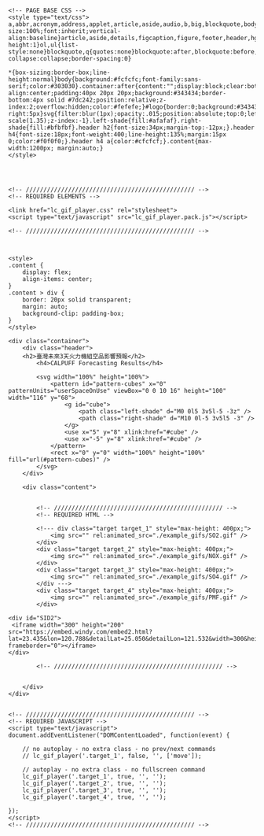 <!doctype html>
<html>
<head>
    <meta http-equiv="Content-Type" content="text/html; charset=utf-8" />
    <meta name="viewport" content="width=device-width, initial-scale=1, maximum-scale=1">  
    <title>CALPUFF Forecast</title>
    
    <!-- PAGE BASE CSS -->
    <style type="text/css"> a,abbr,acronym,address,applet,article,aside,audio,b,big,blockquote,body,canvas,caption,center,cite,code,dd,del,details,dfn,div,dl,dt,em,embed,fieldset,figcaption,figure,footer,form,h1,h2,h3,h4,h5,h6,header,hgroup,html,i,iframe,img,ins,kbd,label,legend,li,mark,menu,nav,object,ol,output,p,pre,q,ruby,s,samp,section,small,span,strike,strong,sub,summary,sup,table,tbody,td,tfoot,th,thead,time,tr,tt,u,ul,var,video{margin:0;padding:0;border:0;font-size:100%;font:inherit;vertical-align:baseline}article,aside,details,figcaption,figure,footer,header,hgroup,menu,nav,section{display:block}body{line-height:1}ol,ul{list-style:none}blockquote,q{quotes:none}blockquote:after,blockquote:before,q:after,q:before{content:'';content:none}table{border-collapse:collapse;border-spacing:0}
        
    *{box-sizing:border-box;line-height:normal}body{background:#fcfcfc;font-family:sans-serif;color:#303030}.container:after{content:"";display:block;clear:both}.header{text-align:center;padding:40px 20px 20px;background:#343434;border-bottom:4px solid #7dc242;position:relative;z-index:2;overflow:hidden;color:#fefefe;}#logo{border:0;background:#343434;padding:0;position:relative;bottom:-5px;width:29px;margin-right:5px}svg{filter:blur(1px);opacity:.015;position:absolute;top:0;left:0;right:0;bottom:0;transform:rotate(3deg) scale(1.35);z-index:-1}.left-shade{fill:#afafaf}.right-shade{fill:#bfbfbf}.header h2{font-size:34px;margin-top:-12px;}.header h4{font-size:18px;font-weight:400;line-height:135%;margin:15px 0;color:#f0f0f0;}.header h4 a{color:#cfcfcf;}.content{max-width:1200px; margin:auto;}
    </style>
    
    
    
    
    <!-- //////////////////////////////////////////////// -->
    <!-- REQUIRED ELEMENTS -->
    
    <link href="lc_gif_player.css" rel="stylesheet">
    <script type="text/javascript" src="lc_gif_player.pack.js"></script>
    
    <!-- //////////////////////////////////////////////// -->
    
    
    
    <style>
	.content {
		display: flex;
		align-items: center;
	}
	.content > div {
		border: 20px solid transparent;
		margin: auto;
		background-clip: padding-box;
	}
    </style>
<style> #SID2 { width:300px; position:absolute; top:220px; left:200px;  } </style>
</head>

<body>

    <div class="container">
        <div class="header">
		<h2>臺灣未來3天火力機組空品影響預報</h2>
            <h4>CALPUFF Forecasting Results</h4>
            
            <svg width="100%" height="100%">
                <pattern id="pattern-cubes" x="0" patternUnits="userSpaceOnUse" viewBox="0 0 10 16" height="100" width="116" y="68">
                    <g id="cube">
                        <path class="left-shade" d="M0 0l5 3v5l-5 -3z" />
                        <path class="right-shade" d="M10 0l-5 3v5l5 -3" />
                    </g>
                    <use x="5" y="8" xlink:href="#cube" />
                    <use x="-5" y="8" xlink:href="#cube" />
                </pattern>
                <rect x="0" y="0" width="100%" height="100%" fill="url(#pattern-cubes)" />
            </svg>
        </div>
        
        <div class="content">
              
        
            <!-- //////////////////////////////////////////////// -->
            <!-- REQUIRED HTML -->
        
            <!--- div class="target target_1" style="max-height: 400px;">
                <img src="" rel:animated_src="./example_gifs/SO2.gif" />
            </div>
            <div class="target target_2" style="max-height: 400px;">
                <img src="" rel:animated_src="./example_gifs/NOX.gif" />
            </div>
            <div class="target target_3" style="max-height: 400px;">
                <img src="" rel:animated_src="./example_gifs/SO4.gif" />
            </div --->
            <div class="target target_4" style="max-height: 400px;">
                <img src="" rel:animated_src="./example_gifs/PMF.gif" />
            </div>

    <div id="SID2">
     <iframe width="300" height="200" src="https://embed.windy.com/embed2.html?lat=23.435&lon=120.788&detailLat=25.050&detailLon=121.532&width=300&height=200&zoom=5&level=surface&overlay=wind&product=ecmwf&menu=&message=true&marker=&calendar=now&pressure=&type=map&location=coordinates&detail=&metricWind=default&metricTemp=default&radarRange=-1" frameborder="0"></iframe>
    </div>
        
            <!-- //////////////////////////////////////////////// -->
        
        
        </div>
    </div>
      
    
    <!-- //////////////////////////////////////////////// -->
    <!-- REQUIRED JAVASCRIPT -->
    <script type="text/javascript">
    document.addEventListener("DOMContentLoaded", function(event) {
        
        // no autoplay - no extra class - no prev/next commands
        // lc_gif_player('.target_1', false, '', ['move']);
        
        // autoplay - no extra class - no fullscreen command
        lc_gif_player('.target_1', true, '', '');
        lc_gif_player('.target_2', true, '', '');
        lc_gif_player('.target_3', true, '', '');
        lc_gif_player('.target_4', true, '', '');
        
    });
    </script>
    <!-- //////////////////////////////////////////////// -->



</body>
</html>
